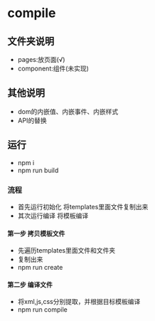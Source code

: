 # compile

## 文件夹说明
- pages:放页面(√)
- component:组件(未实现)

## 其他说明
- dom的内嵌值、内嵌事件、内嵌样式
- API的替换


## 运行
- npm i
- npm run build



### 流程
- 首先运行初始化 将templates里面文件复制出来
- 其次运行编译   将模板编译

#### 第一步 拷贝模板文件
- 先遍历templates里面文件和文件夹
- 复制出来
- npm run create

#### 第二步 编译文件
- 将xml,js,css分别提取，并根据目标模板编译
- npm run compile
